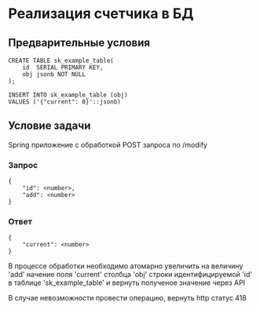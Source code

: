 # Реализация счетчика в БД

## Предварительные условия

```
CREATE TABLE sk_example_table(
    id  SERIAL PRIMARY KEY,
    obj jsonb NOT NULL
);

INSERT INTO sk_example_table (obj) 
VALUES ('{"current": 0}'::jsonb)
```

## Условие задачи

Spring приложение с обработкой POST запроса по /modify

### Запрос

```
{
    "id": <number>,
    "add": <number>
}
```

### Ответ

```
{
    "current": <number>
}
```

В процессе обработки необходимо атомарно увеличить на величину 'add' начение поля 'current' столбца 'obj' строки идентифицируемой 'id' в таблице 'sk_example_table' и вернуть полученое значение через API

В случае невозможности провести операцию, вернуть http статус 418
